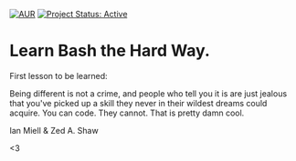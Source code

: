 [![AUR](https://img.shields.io/badge/License-GPLv3-blue.svg)](https://github.com/lgeurts/LRTHW/blob/master/LICENSE.md) [![Project Status: Active](http://www.repostatus.org/badges/latest/active.svg)](http://www.repostatus.org/#active)

# Learn Bash the Hard Way.

First lesson to be learned:

Being different is not a crime, and people who tell you it is are just jealous that you've picked up a skill they never in their wildest dreams could acquire. You can code. They cannot. That is pretty damn cool.

Ian Miell & Zed A. Shaw

<3
